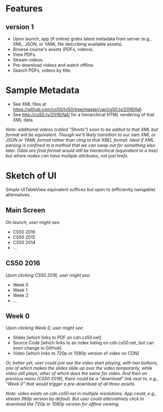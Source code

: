 # Features

## version 1

* Upon launch, app (if online) grabs latest metadata from server (e.g., XML, JSON, or YAML file describing available assets).
* Browse course's assets (PDFs, videos).
* View PDFs.
* Stream videos.
* Pre-download videos and watch offline.
* Search PDFs, videos by title.

# Sample Metadata

* See XML files at https://github.com/cs50/tv50/tree/master/var/cs50.tv/2016/fall.
* See http://cs50.tv/2016/fall/ for a hierarchical HTML rendering of that XML data.

_Note: additional videos (called "Shorts") soon to be added to that XML but format will be equivalent. Though we'll likely transition to our own XML or JSON or YAML format rather than cling to that XBEL format. Ideal if XML parsing is confined to a method that we can swap out for something else later. Odds are final format would still be hierarchical (equivalent to a tree) but where nodes can have multiple attributes, not just hrefs._

# Sketch of UI

Simple UITableView equivalent suffices but open to (efficiently navigable) alternatives.

## Main Screen

_On launch, user might see:_

* CS50 2016
* CS50 2015
* CS50 2014
* ...

## CS50 2016

_Upon clicking *CS50 2016*, user might see:_

* Week 0
* Week 1
* Week 2
* ...

## Week 0

_Upon clicking *Week 0*, user might see:_

* Slides [which links to PDF on cdn.cs50.net]
* Source Code [which links to an index listing on cdn.cs50.net, but can soon change to GitHub]
* Video [which links to 720p or 1080p version of video on CDN]

_Or, better yet, user could just see the video start playing, with two buttons, one of which makes the slides slide up over the video temporarily, while video still plays, other of which does the same for video. And then on previous menu (*CS50 2016*), there could be a "download" link next to, e.g., "Week 0" that would trigger a pre-download of all three assets._

_Note: video exists on cdn.cs50.net in multiple resolutions. App could, e.g., stream 360p version by default. But user could alternatively click to download the 720p or 1080p version for offline viewing._

